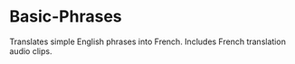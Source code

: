 # Basic-Phrases
Translates simple English phrases into French. Includes French translation audio clips.
